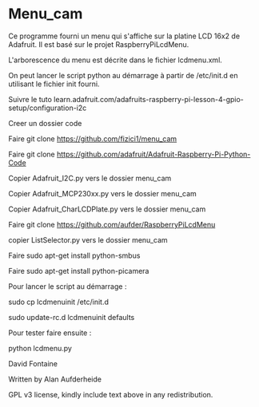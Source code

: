 Menu_cam
========

Ce programme fourni un menu qui s'affiche sur la platine LCD 16x2 de Adafruit.
Il est basé sur le projet RaspberryPiLcdMenu.

L'arborescence du menu est décrite dans le fichier lcdmenu.xml.

On peut lancer le script python au démarrage à partir de /etc/init.d en utilisant le fichier init fourni.

Suivre le tuto learn.adafruit.com/adafruits-raspberry-pi-lesson-4-gpio-setup/configuration-i2c

Creer un dossier code

Faire git clone https://github.com/fizici1/menu_cam

Faire git clone https://github.com/adafruit/Adafruit-Raspberry-Pi-Python-Code

Copier Adafruit_I2C.py vers le dossier menu_cam

Copier Adafruit_MCP230xx.py vers le dossier menu_cam

Copier Adafruit_CharLCDPlate.py vers le dossier menu_cam

Faire git clone https://github.com/aufder/RaspberryPiLcdMenu

copier ListSelector.py vers le dossier menu_cam

Faire sudo apt-get install python-smbus

Faire sudo apt-get install python-picamera


Pour lancer le script au démarrage : 

sudo cp lcdmenuinit /etc/init.d

sudo update-rc.d lcdmenuinit defaults

Pour tester faire ensuite :

python lcdmenu.py

David Fontaine

Written by Alan Aufderheide

GPL v3 license, kindly include text above in any redistribution.
